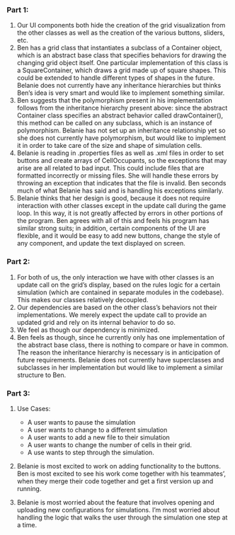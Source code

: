 ### Part 1:
1. Our UI components both hide the creation of the grid visualization from the other classes as well as the creation of the various buttons, sliders, etc. 
2. Ben has a grid class that instantiates a subclass of a Container object, which is an abstract base class that specifies behaviors for drawing the changing grid object itself. One particular implementation of this class is a SquareContainer, which draws a grid made up of square shapes. This could be extended to handle different types of shapes in the future. Belanie does not currently have any inheritance hierarchies but thinks Ben’s idea is very smart and would like to implement something similar.
3. Ben suggests that the polymorphism present in his implementation follows from the inheritance hierarchy present above: since the abstract Container class specifies an abstract behavior called drawContainer(), this method can be called on any subclass, which is an instance of polymorphism. Belanie has not set up an inheritance relationship yet so she does not currently have polymorphism, but would like to implement it in order to take care of the size and shape of simulation cells. 
4. Belanie is reading in .properties files as well as .xml files in order to set buttons and create arrays of CellOccupants, so the exceptions that may arise are all related to bad input. This could include files that are formatted incorrectly or missing files. She will handle these errors by throwing an exception that indicates that the file is invalid. Ben seconds much of what Belanie has said and is handling his exceptions similarly.
5. Belanie thinks that her design is good, because it does not require interaction with other classes except in the update call during the game loop. In this way, it is not greatly affected by errors in other portions of the program. Ben agrees with all of this and feels his program has similar strong suits; in addition, certain components of the UI are flexible, and it would be easy to add new buttons, change the style of any component, and update the text displayed on screen.

### Part 2:
1. For both of us, the only interaction we have with other classes is an update call on the grid’s display, based on the rules logic for a certain simulation (which are contained in separate modules in the codebase). This makes our classes relatively decoupled.
2. Our dependencies are based on the other class’s behaviors not their implementations. We merely expect the update call to provide an updated grid and rely on its internal behavior to do so.
3. We feel as though our dependency is minimized.
4. Ben feels as though, since he currently only has one implementation of the abstract base class, there is nothing to compare or have in common. The reason the inheritance hierarchy is necessary is in anticipation of future requirements. Belanie does not currently have superclasses and subclasses in her implementation but would like to implement a similar structure to Ben.

### Part 3:
1. Use Cases:

 	* A user wants to pause the simulation
	* A user wants to change to a different simulation
	* A user wants to add a new file to their simulation
	* A user wants to change the number of cells in their grid.
	* A use wants to step through the simulation.
2. Belanie is most excited to work on adding functionality to the buttons. Ben is most excited to see his work come together with his teammates’, when they merge their code together and get a first version up and running.
3. Belanie is most worried about the feature that involves opening and uploading new configurations for simulations. I’m most worried about handling the logic that walks the user through the simulation one step at a time.
